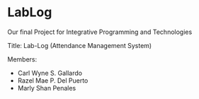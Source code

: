 # LabLog
 Our final Project for Integrative Programming and Technologies

 Title: Lab-Log
(Attendance Management System)

 Members:
 - Carl Wyne S. Gallardo
 - Razel Mae P. Del Puerto
 - Marly Shan Penales   
